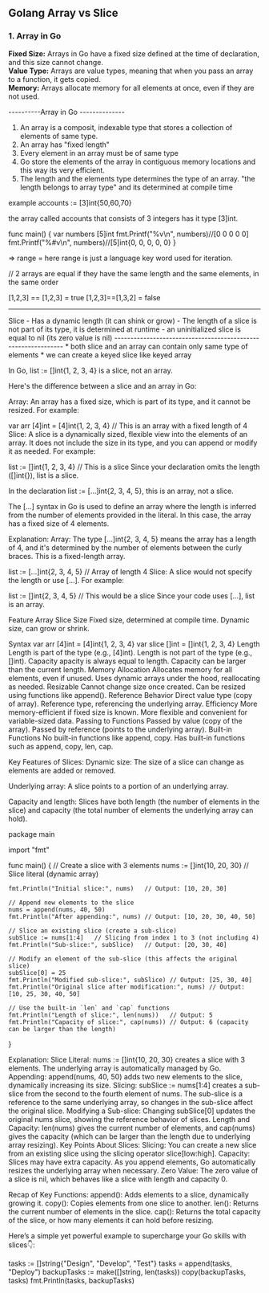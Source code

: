 <h2>Golang Array vs Slice</h2>

<h3>1. Array in Go</h3>
<strong>Fixed Size:</strong> Arrays in Go have a fixed size defined at the time of declaration, and this size cannot change.<br>
<strong>Value Type:</strong> Arrays are value types, meaning that when you pass an array to a function, it gets copied.<br>
<strong>Memory:</strong> Arrays allocate memory for all elements at once, even if they are not used.<br>


----------Array in Go --------------

1. An array is a composit, indexable type that stores a collection of elements of same type.
2. An array has "fixed length"
3. Every element in an array must be of same type
4. Go store the elements of the array in contiguous memory locations and this way its very efficient.
5. The length and the elements type determines the type of an array. "the length belongs to array type" and its determined at compile time

example 
accounts := [3]int{50,60,70}

the array called accounts that consists of 3 integers has it type [3]int.

func main() {
	var numbers [5]int
	fmt.Printf("%v\n", numbers)//[0 0 0 0 0]
	fmt.Printf("%#v\n", numbers)//[5]int{0, 0, 0, 0, 0}
}

=> range = here range is just a language key word used for iteration.


// 2 arrays are equal if they have the same length and the same elements, in the same order

[1,2,3] == [1,2,3] = true
[1,2,3]==[1,3,2] = false

<hr>
Slice
- Has a dynamic length (it can  shink or grow)
- The length of a slice is not part of its type, it is determined at runtime
- an uninitialized slice is equal to nil (its zero value is nil)
--------------------------------------------------------------
* both slice and an array can contain only same type of elements
* we can create a keyed slice like keyed array

In Go, list := []int{1, 2, 3, 4} is a slice, not an array.

Here's the difference between a slice and an array in Go:

Array: An array has a fixed size, which is part of its type, and it cannot be resized. For example:


var arr [4]int = [4]int{1, 2, 3, 4}  // This is an array with a fixed length of 4
Slice: A slice is a dynamically sized, flexible view into the elements of an array. It does not include the size in its type, and you can append or modify it as needed. For example:


list := []int{1, 2, 3, 4}  // This is a slice
Since your declaration omits the length ([]int{}), list is a slice.

In the declaration list := [...]int{2, 3, 4, 5}, this is an array, not a slice.

The [...] syntax in Go is used to define an array where the length is inferred from the number of elements provided in the literal. In this case, the array has a fixed size of 4 elements.

Explanation:
Array: The type [...]int{2, 3, 4, 5} means the array has a length of 4, and it's determined by the number of elements between the curly braces. This is a fixed-length array.


list := [...]int{2, 3, 4, 5}  // Array of length 4
Slice: A slice would not specify the length or use [...]. For example:


list := []int{2, 3, 4, 5}  // This would be a slice
Since your code uses [...], list is an array.



Feature               	                                         Array	                                                         Slice
Size                                        Fixed size, determined at compile time.                         Dynamic size, can grow or shrink.

Syntax                                      var arr [4]int = [4]int{1, 2, 3, 4}                             var slice []int = []int{1, 2, 3, 4}
Length                                      Length is part of the type (e.g., [4]int).                      Length is not part of the type (e.g., []int).
Capacity                                    apacity is always equal to length.                              Capacity can be larger than the current length.
Memory Allocation                           Allocates memory for all elements, even if unused.              Uses dynamic arrays under the hood, reallocating as needed.
Resizable                                   Cannot change size once created.                                Can be resized using functions like append().
Reference Behavior                          Direct value type (copy of array).	                            Reference type, referencing the underlying array.
Efficiency                                  More memory-efficient if fixed size is known.                   More flexible and convenient for variable-sized data.
Passing to Functions                        Passed by value (copy of the array).	                        Passed by reference (points to the underlying array).
Built-in Functions                          No built-in functions like append, copy.                        Has built-in functions such as append, copy, len, cap.


Key Features of Slices:
Dynamic size: The size of a slice can change as elements are added or removed.

Underlying array: A slice points to a portion of an underlying array.

Capacity and length: Slices have both length (the number of elements in the slice) and capacity (the total number of elements the underlying array can hold).

package main

import "fmt"

func main() {
    // Create a slice with 3 elements
    nums := []int{10, 20, 30}  // Slice literal (dynamic array)
    
    fmt.Println("Initial slice:", nums)   // Output: [10, 20, 30]

    // Append new elements to the slice
    nums = append(nums, 40, 50)
    fmt.Println("After appending:", nums) // Output: [10, 20, 30, 40, 50]

    // Slice an existing slice (create a sub-slice)
    subSlice := nums[1:4]   // Slicing from index 1 to 3 (not including 4)
    fmt.Println("Sub-slice:", subSlice)   // Output: [20, 30, 40]

    // Modify an element of the sub-slice (this affects the original slice)
    subSlice[0] = 25
    fmt.Println("Modified sub-slice:", subSlice) // Output: [25, 30, 40]
    fmt.Println("Original slice after modification:", nums) // Output: [10, 25, 30, 40, 50]

    // Use the built-in `len` and `cap` functions
    fmt.Println("Length of slice:", len(nums))   // Output: 5
    fmt.Println("Capacity of slice:", cap(nums)) // Output: 6 (capacity can be larger than the length)
}

Explanation:
Slice Literal: nums := []int{10, 20, 30} creates a slice with 3 elements. The underlying array is automatically managed by Go.
Appending: append(nums, 40, 50) adds two new elements to the slice, dynamically increasing its size.
Slicing: subSlice := nums[1:4] creates a sub-slice from the second to the fourth element of nums. The sub-slice is a reference to the same underlying array, so changes in the sub-slice affect the original slice.
Modifying a Sub-slice: Changing subSlice[0] updates the original nums slice, showing the reference behavior of slices.
Length and Capacity: len(nums) gives the current number of elements, and cap(nums) gives the capacity (which can be larger than the length due to underlying array resizing).
Key Points About Slices:
Slicing: You can create a new slice from an existing slice using the slicing operator slice[low:high].
Capacity: Slices may have extra capacity. As you append elements, Go automatically resizes the underlying array when necessary.
Zero Value: The zero value of a slice is nil, which behaves like a slice with length and capacity 0.


Recap of Key Functions:
append(): Adds elements to a slice, dynamically growing it.
copy(): Copies elements from one slice to another.
len(): Returns the current number of elements in the slice.
cap(): Returns the total capacity of the slice, or how many elements it can hold before resizing.

Here’s a simple yet powerful example to supercharge your Go skills with slices👇:

tasks := []string{"Design", "Develop", "Test"}
tasks = append(tasks, "Deploy")
backupTasks := make([]string, len(tasks))
copy(backupTasks, tasks)
fmt.Println(tasks, backupTasks)

